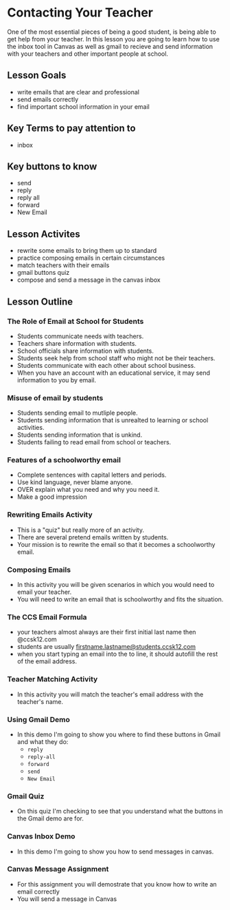 # Contacting Your Teacher
One of the most essential pieces of being a good student, is being able to get help from your teacher.  In this lesson you are going to learn how to use the inbox tool in Canvas as well as gmail to recieve and send information with your teachers and other important people at school.

## Lesson Goals
- write emails that are clear and professional
- send emails correctly
- find important school information in your email 

## Key Terms to pay attention to
- inbox

## Key buttons to know
- send
- reply
- reply all
- forward
- New Email

## Lesson Activites
- rewrite some emails to bring them up to standard 
- practice composing emails in certain circumstances
- match teachers with their emails
- gmail buttons quiz
- compose and send a message in the canvas inbox

## Lesson Outline
### The Role of Email at School for Students
- Students communicate needs with teachers.
- Teachers share information with students.
- School officials share information with students.
- Students seek help from school staff who might not be their teachers.
- Students communicate with each other about school business.
- When you have an account with an educational service, it may send information to you by email.

### Misuse of email by students
- Students sending email to mutliple people.
- Students sending information that is unrealted to learning or school activities.
- Students sending information that is unkind.
- Students failing to read email from school or teachers.


### Features of a schoolworthy email
- Complete sentences with capital letters and periods.
- Use kind language, never blame anyone.
- OVER explain what you need and why you need it.
- Make a good impression

### Rewriting Emails Activity
- This is a "quiz" but really more of an activity.  
- There are several pretend emails written by students.
- Your mission is to rewrite the email so that it becomes a schoolworthy email.

### Composing Emails
- In this activity you will be given scenarios in which you would need to email your teacher.
- You will need to write an email that is schoolworthy and fits the situation.


### The CCS Email Formula
- your teachers almost always are their first initial last name then @ccsk12.com
- students are usually firstname.lastname@students.ccsk12.com
- when you start typing an email into the to line, it should autofill the rest of the email address.

### Teacher Matching Activity
- In this activity you will match the teacher's email address with the teacher's name.

### Using Gmail Demo
- In this demo I'm going to show you where to find these buttons in Gmail and what they do:
    - ```reply```
    - ```reply-all```
    - ```forward```
    - ```send```
    - ```New Email```

### Gmail Quiz
- On this quiz I'm checking to see that you understand what the buttons in the Gmail demo are for.

### Canvas Inbox Demo
- In this demo I'm going to show you how to send messages in canvas.

### Canvas Message Assignment
- For this assignment you will demostrate that you know how to write an email correctly
- You will send a message in Canvas